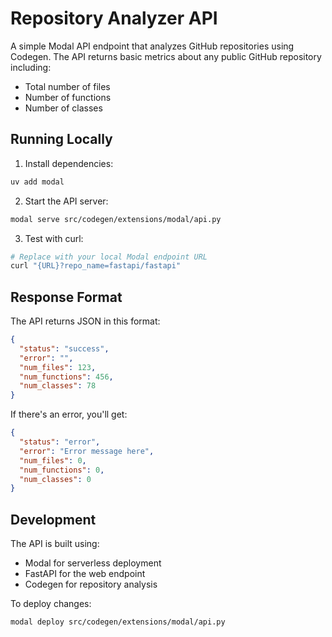 # Repository Analyzer API

A simple Modal API endpoint that analyzes GitHub repositories using Codegen. The API returns basic metrics about any public GitHub repository including:

- Total number of files
- Number of functions
- Number of classes

## Running Locally

1. Install dependencies:

```bash
uv add modal
```

2. Start the API server:

```bash
modal serve src/codegen/extensions/modal/api.py
```

3. Test with curl:

```bash
# Replace with your local Modal endpoint URL
curl "{URL}?repo_name=fastapi/fastapi"
```

## Response Format

The API returns JSON in this format:

```json
{
  "status": "success",
  "error": "",
  "num_files": 123,
  "num_functions": 456,
  "num_classes": 78
}
```

If there's an error, you'll get:

```json
{
  "status": "error",
  "error": "Error message here",
  "num_files": 0,
  "num_functions": 0,
  "num_classes": 0
}
```

## Development

The API is built using:

- Modal for serverless deployment
- FastAPI for the web endpoint
- Codegen for repository analysis

To deploy changes:

```bash
modal deploy src/codegen/extensions/modal/api.py
```
